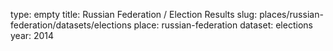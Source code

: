 type: empty
title: Russian Federation / Election Results
slug: places/russian-federation/datasets/elections
place: russian-federation
dataset: elections
year: 2014
